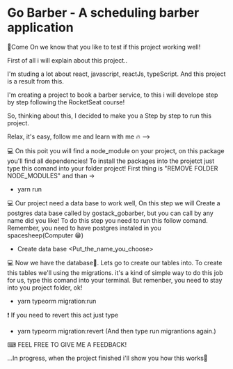 # Go Barber - A scheduling barber application

🚀Come On we know that you like to test if this project working well!

First of all i will explain about this project.. 

I'm studing a lot about react, javascript, reactJs, typeScript. And this project is a result from this.

I'm creating a project to book a barber service, to this i will develope step by step following the RocketSeat course!

So, thinking about this, I decided to make you a Step by step  to run this project. 

Relax, it's easy, follow me and learn with me 🔥 -->  

💻 On this poit you will find a node_module on your project, on this package you'll find all dependencies!
To install the packages into the projetct just type this comand into your folder project! First thing is "REMOVE FOLDER NODE_MODULES" and than ->
 
* yarn run 

💻 Our project need a data base to work well, On this step we will Create a postgres data base called by gostack_gobarber, but you can call by any name did you like! To do this step you need to run this follow comand. Remember, you need to have postgres instaled in you spacesheep(Computer 😁)

* Create data base <Put_the_name_you_choose> 

💻 Now we have the database🙌. Lets go to create our tables into. To create this tables we'll using the migrations. it's a kind of simple way to do this job for us, type this comand into your terminal. But remenber, you need to stay into you project folder, ok!

 * yarn typeorm migration:run 
   
 ❗ If you need to revert this act just type
 
 
 
 * yarn typeorm migration:revert  (And then type run migrantions again.)
 
 ⌨ FEEL FREE TO GIVE ME A FEEDBACK!
 
...In progress, when the project finished i'll show you how this works🚀
